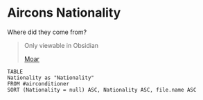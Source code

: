 # Aircons Nationality

Where did they come from?

> Only viewable in Obsidian
> 
> [Moar](Aircons%20Name.md)

```dataview
TABLE 
Nationality as "Nationality"
FROM #airconditioner 
SORT (Nationality = null) ASC, Nationality ASC, file.name ASC
```
